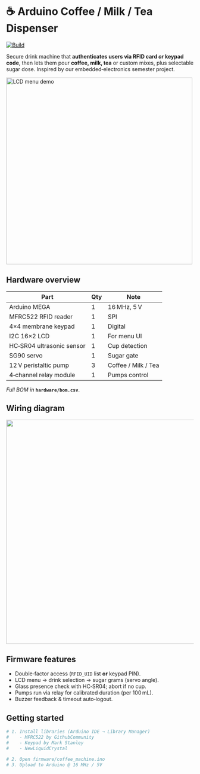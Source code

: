 # ☕ Arduino Coffee / Milk / Tea Dispenser

[![Build](https://img.shields.io/github/actions/workflow/status/Aymenelachhab/arduino-coffee-machine/ci.yml?branch=main)](https://github.com/Aymenelachhab/arduino-coffee-machine/actions)

Secure drink machine that **authenticates users via RFID card _or_ keypad code**, then
lets them pour **coffee, milk, tea** or custom mixes, plus selectable sugar dose.
Inspired by our embedded‑electronics semester project.

<img src="lcd_menu.gif" width="500" alt="LCD menu demo">

## Hardware overview

| Part | Qty | Note |
|------|-----|------|
| Arduino MEGA | 1 | 16 MHz, 5 V |
| MFRC522 RFID reader | 1 | SPI |
| 4×4 membrane keypad | 1 | Digital |
| I2C 16×2 LCD | 1 | For menu UI |
| HC‑SR04 ultrasonic sensor | 1 | Cup detection |
| SG90 servo | 1 | Sugar gate |
| 12 V peristaltic pump | 3 | Coffee / Milk / Tea |
| 4‑channel relay module | 1 | Pumps  control |

*Full BOM in* **`hardware/bom.csv`**.

## Wiring diagram

<p align="center">
  <img src="wiring_diagram.png" width="600">
</p>

## Firmware features

* Double‑factor access (`RFID_UID` list **or** keypad PIN).
* LCD menu → drink selection → sugar grams (servo angle).
* Glass presence check with HC‑SR04; abort if no cup.
* Pumps run via relay for calibrated duration (per 100 mL).
* Buzzer feedback & timeout auto‑logout.

## Getting started

```bash
# 1. Install libraries (Arduino IDE → Library Manager)
#    - MFRC522 by GithubCommunity
#    - Keypad by Mark Stanley
#    - NewLiquidCrystal

# 2. Open firmware/coffee_machine.ino
# 3. Upload to Arduino @ 16 MHz / 5V
